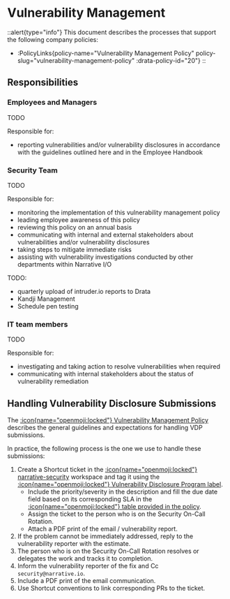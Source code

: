 # Vulnerability Management

::alert{type="info"}
This document describes the processes that support the following company policies:
- :PolicyLinks{policy-name="Vulnerability Management Policy" policy-slug="vulnerability-management-policy" :drata-policy-id="20"}
::

## Responsibilities

### Employees and Managers

TODO

Responsible for: 
- reporting vulnerabilities and/or vulnerability disclosures in accordance with the guidelines outlined here and in the Employee Handbook

### Security Team 

TODO

Responsible for: 
- monitoring the implementation of this vulnerability management policy
- leading employee awareness of this policy
- reviewing this policy on an annual basis 
- communicating with internal and external stakeholders about vulnerabilities and/or vulnerability disclosures
- taking steps to mitigate immediate risks
- assisting with vulnerability investigations conducted by other departments within Narrative I/O

TODO: 
- quarterly upload of intruder.io reports to Drata
- Kandji Management
- Schedule pen testing

### IT team members

TODO 

Responsible for: 
- investigating and taking action to resolve vulnerabilities when required
- communicating with internal stakeholders about the status of vulnerability remediation 


## Handling Vulnerability Disclosure Submissions

The [:icon{name="openmoji:locked"} Vulnerability Management Policy](https://github.com/narrative-io/narrative-playbooks/blob/main/policies/vulnerability-management-policy.md#vulnerability-disclosure-program) describes the general guidelines and expectations for handling VDP submissions.

In practice, the following process is the one we use to handle these submissions:
1. Create a Shortcut ticket in the [:icon{name="openmoji:locked"} narrative-security](https://app.shortcut.com/narrative-security/) workspace and tag it using the [:icon{name="openmoji:locked"} Vulnerability Disclosure Program label](https://app.shortcut.com/narrative-security/label/22148).
   - Include the priority/severity in the description and fill the due date field based on its corresponding SLA in the [:icon{name="openmoji:locked"} table provided in the policy](https://github.com/narrative-io/narrative-playbooks/blob/main/policies/vulnerability-management-policy.md#priorityseverity-ratings-and-service-level-agreements). 
   - Assign the ticket to the person who is on the Security On-Call Rotation.
   - Attach a PDF print of the email / vulnerability report.
2. If the problem cannot be immediately addressed, reply to the vulnerability reporter with the estimate.
3. The person who is on the Security On-Call Rotation resolves or delegates the work and tracks it to completion.
4. Inform the vulnerability reporter of the fix and Cc `security@narrative.io`.
5. Include a PDF print of the email communication. 
6. Use Shortcut conventions to link corresponding PRs to the ticket.
